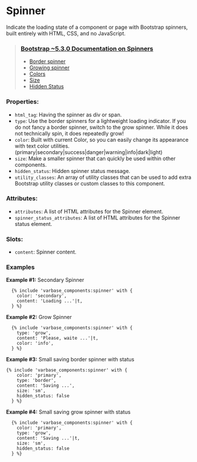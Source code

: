 # Spinner

Indicate the loading state of a component or page with Bootstrap spinners, built entirely with HTML, CSS, and no JavaScript.

> ### [Bootstrap ~5.3.0 Documentation on Spinners](https://getbootstrap.com/docs/5.3/components/spinners/)
> * [Border spinner](https://getbootstrap.com/docs/5.3/components/spinners/#border-spinner)
> * [Growing spinner](https://getbootstrap.com/docs/5.3/components/spinners/#growing-spinner)
> * [Colors](https://getbootstrap.com/docs/5.3/components/spinners/#colors)
> * [Size](https://getbootstrap.com/docs/5.3/components/spinners/#size)
> * [Hidden Status](https://getbootstrap.com/docs/5.3/components/spinners/#buttons)

### Properties:
* `html_tag`: Having the spinner as div or span.
* `type`: Use the border spinners for a lightweight loading indicator. If you do not fancy a border spinner, switch to the grow spinner. While it does not technically spin, it does repeatedly grow!
* `color`: Built with current Color, so you can easily change its appearance with text color utilities.
         (primary|secondary|success|danger|warning|info|dark|light)
* `size`: Make a smaller spinner that can quickly be used within other components.
* `hidden_status`: Hidden spinner status message.
* `utility_classes`: An array of utility classes that can
                    be used to add extra Bootstrap utility classes or custom
                    classes to this component.

### Attributes:
* `attributes`: A list of HTML attributes for the Spinner element.
* `spinner_status_attributes`: A list of HTML attributes for the Spinner status element.

### Slots:
* `content`: Spinner content.

### Examples
**Example #1:** Secondary Spinner
```
  {% include 'varbase_components:spinner' with {
    color: 'secondary',
    content: 'Loading ...'|t,
  } %}
```

**Example #2:** Grow Spinner
```
  {% include 'varbase_components:spinner' with {
    type: 'grow',
    content: 'Please, waite ...'|t,
    color: 'info',
  } %}
```

**Example #3:** Small saving border spinner with status
```
{% include 'varbase_components:spinner' with {
    color: 'primary',
    type: 'border',
    content: 'Saving ...',
    size: 'sm',
    hidden_status: false
  } %}
```

**Example #4:** Small saving grow spinner with status
```
  {% include 'varbase_components:spinner' with {
    color: 'primary',
    type: 'grow',
    content: 'Saving ...'|t,
    size: 'sm',
    hidden_status: false
  } %}
```


